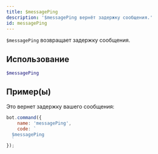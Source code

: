 ```yaml
---
title: $messagePing
description: '$messagePing вернёт задержку сообщения.'
id: messagePing
---
```


`$messagePing` возвращает задержку сообщения.

## Использование

```php
$messagePing
```

## Пример(ы)

Это вернет задержку вашего сообщения:

```javascript
bot.command({
    name: 'messagePing',
    code: `
  $messagePing
  `
});
```
